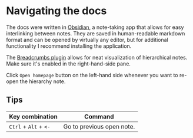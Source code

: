 # Navigating the docs
The docs were written in [Obsidian](https://obsidian.md/), a note-taking app that allows for easy interlinking between notes. They are saved in human-readable markdown format and can be opened by virtually any editor, but for additional functionality I recommend installing the application.

The [Breadcrumbs plugin](https://github.com/SkepticMystic/breadcrumbs/wiki) allows for neat visualization of hierarchical notes. Make sure it's enabled in the right-hand-side pane. 

Click `Open homepage` button on the left-hand side whenever you want to re-open the hierarchy note.

## Tips
| Key combination       | Command                                  |
| --------------------- | ---------------------------------------- |
| `Ctrl` + `Alt` + `<-` | Go to previous open note.                     | 
